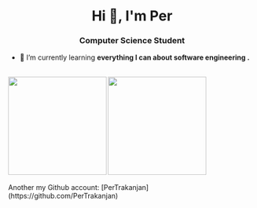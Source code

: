 <h1 align="center">Hi 👋, I'm Per</h1>
<h3 align="center">Computer Science Student</h3>

- 🌱 I’m currently learning **everything I can about software engineering .**

<br />

<a href="https://github.com/Perthanakrit">
  <img height=200 width=auto align="left" src="https://github-readme-stats.vercel.app/api?username=Perthanakrit&show_icons=true&theme=default#gh-light-mode-only" />
  <img height=200 width=auto align="center" src="https://github-readme-stats.vercel.app/api/top-langs/?username=Perthanakrit&langs_count=8&size_weight=0.5&count_weight=0.5&layout=compact&hide=ipynb"/>
</a>
 
<br />
<br />
Another my Github account: [PerTrakanjan](https://github.com/PerTrakanjan)
